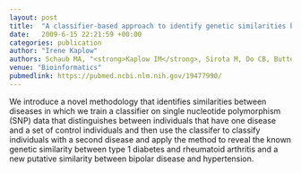 ```yaml
---
layout: post
title:  "A classifier-based approach to identify genetic similarities between diseases."
date:   2009-6-15 22:21:59 +00:00
categories: publication
author: "Irene Kaplow"
authors: Schaub MA, "<strong>Kaplow IM</strong>, Sirota M, Do CB, Butte AJ, Batzoglou S"
venue: "Bioinformatics"
pubmedlink: https://pubmed.ncbi.nlm.nih.gov/19477990/
---
```

We introduce a novel methodology that identifies similarities between diseases in which we train a classifier on single nucleotide polymorphism (SNP) data that distinguishes between individuals that have one disease and a set of control individuals and then use the classifer to classify individuals with a second disease and apply the method to reveal the known genetic similarity between type 1 diabetes and rheumatoid arthritis and a new putative similarity between bipolar disease and hypertension.
